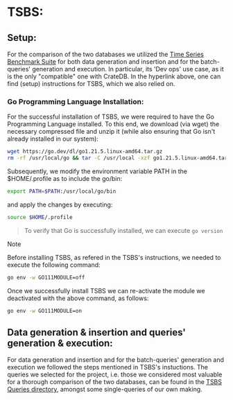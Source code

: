 # TSBS:

## Setup:
For the comparison of the two databases we utilized the [Time Series Benchmark Suite](https://github.com/timescale/tsbs) for both data generation and insertion and for the batch-queries' generation and execution. In particular, its 'Dev ops' use case, as it is the only "compatible" one with CrateDB. In the hyperlink above, one can find (setup) instructions for TSBS, which we also relied on.

### Go Programming Language Installation:
For the successful installation of TSBS, we were required to have the Go Programming Language installed. To this end, we download (via wget) the necessary compressed file and unzip it (while also ensuring that Go isn't already installed in our system):
```bash
wget https://go.dev/dl/go1.21.5.linux-amd64.tar.gz
rm -rf /usr/local/go && tar -C /usr/local -xzf go1.21.5.linux-amd64.tar.gz
```
Subsequently, we modify the environment variable PATH in the $HOME/.profile as to include the go/bin:
```bash
export PATH=$PATH:/usr/local/go/bin
```
and apply the changes by executing:
```bash
source $HOME/.profile
```
> To verify that Go is successfully installed, we can execute `go version`

> [!NOTE]
> Before installing TSBS, as refered in the TSBS's instructions, we needed to execute the following command:
> ```bash
> go env -w GO111MODULE=off
> ```
> Once we successfully install TSBS we can re-activate the module we deactivated with the above command, as follows:
> ```bash
> go env -w GO111MODULE=on
> ```

## Data generation & insertion and queries' generation & execution:
For data generation and insertion and for the batch-queries' generation and execution we followed the steps mentioned in TSBS's instuctions. The queries we selected for the project, i.e. those we considered most valuable for a thorough comparison of the two databases, can be found in the [TSBS Queries directory](/Queries/TSBS), amongst some single-queries of our own making.

